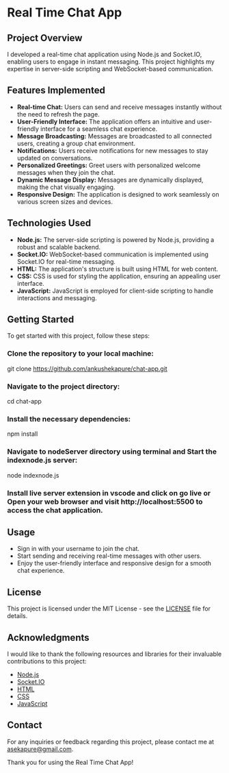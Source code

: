 # Real Time Chat App

## Project Overview
I developed a real-time chat application using Node.js and Socket.IO, enabling users to engage in instant messaging. This project highlights my expertise in server-side scripting and WebSocket-based communication.

## Features Implemented
- **Real-time Chat:** Users can send and receive messages instantly without the need to refresh the page.
- **User-Friendly Interface:** The application offers an intuitive and user-friendly interface for a seamless chat experience.
- **Message Broadcasting:** Messages are broadcasted to all connected users, creating a group chat environment.
- **Notifications:** Users receive notifications for new messages to stay updated on conversations.
- **Personalized Greetings:** Greet users with personalized welcome messages when they join the chat.
- **Dynamic Message Display:** Messages are dynamically displayed, making the chat visually engaging.
- **Responsive Design:** The application is designed to work seamlessly on various screen sizes and devices.

## Technologies Used
- **Node.js:** The server-side scripting is powered by Node.js, providing a robust and scalable backend.
- **Socket.IO:** WebSocket-based communication is implemented using Socket.IO for real-time messaging.
- **HTML:** The application's structure is built using HTML for web content.
- **CSS:** CSS is used for styling the application, ensuring an appealing user interface.
- **JavaScript:** JavaScript is employed for client-side scripting to handle interactions and messaging.

## Getting Started
To get started with this project, follow these steps:

### Clone the repository to your local machine:
git clone https://github.com/ankushekapure/chat-app.git

### Navigate to the project directory:
cd chat-app

### Install the necessary dependencies:
npm install

### Navigate to nodeServer directory using terminal and Start the indexnode.js server:
node indexnode.js

### Install live server extension in vscode and click on go live or Open your web browser and visit http://localhost:5500 to access the chat application.

## Usage
- Sign in with your username to join the chat.
- Start sending and receiving real-time messages with other users.
- Enjoy the user-friendly interface and responsive design for a smooth chat experience.

## License
This project is licensed under the MIT License - see the [LICENSE](LICENSE) file for details.

## Acknowledgments
I would like to thank the following resources and libraries for their invaluable contributions to this project:
- [Node.js](https://nodejs.org/)
- [Socket.IO](https://socket.io/)
- [HTML](https://developer.mozilla.org/en-US/docs/Web/HTML)
- [CSS](https://developer.mozilla.org/en-US/docs/Web/CSS)
- [JavaScript](https://developer.mozilla.org/en-US/docs/Web/JavaScript)

## Contact
For any inquiries or feedback regarding this project, please contact me at [asekapure@gmail.com](mailto:asekapure@gmail.com).

Thank you for using the Real Time Chat App!